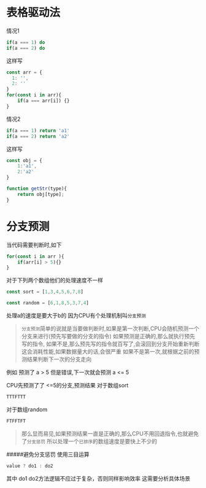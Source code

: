 # 表格驱动法
情况1
```javascript
if(a === 1) do
if(a === 2) do
```
这样写
```javascript
const arr = {
  1: '',
  2: ''
}
for(const i in arr){
    if(a === arr[i]) {}
}
```

情况2
```javascript
if(a === 1) return 'a1'
if(a === 2) return 'a2' 
```
这样写

```javascript
const obj = {
    1:'a1',
    2:'a2'
}

function getStr(type){
    return obj[type];
}
```



# 分支预测
当代码需要判断时,如下
```javascript
for(const i in arr ){
    if(arr[i] > 5){}
}
```
对于下列两个数组他们的处理速度不一样
```javascript
const sort = [1,3,4,5,6,7,8]

const random = [6,1,8,5,3,7,4]
```
处理a的速度是要大于b的
因为CPU有个处理机制叫`分支预测`

>`分支预测`简单的说就是当要做判断时,如果是第一次判断,CPU会随机预测一个分支来进行(预先写要做的分支的指令)
>如果预测是正确的,那么就执行预先写的指令,
>如果不是,那么预先写的指令就百写了,会滚回到分支开始重新判断
>这会消耗性能,如果数据量大的话,会很严重
>如果不是第一次,就根据之前的预测结果判断下一次的分支走向

例如 预测了 a > 5 但是错误,下一次就会预测 a <= 5

CPU先预测了了 <=5的分支,预测结果
对于数组sort
```javascript
TTTFTTT
```
对于数组random
```javascript
FTFFTFT
```

>那么显而易见,如果预测结果一直是正确的,那么CPU不用回退指令,也就避免了`分支惩罚`
>所以处理一个`已排序`的数组速度是要快上不少的

#####避免分支惩罚
使用三目运算
```javascript
value ? do1 : do2
```
其中 do1 do2方法逻辑不应过于复杂，否则同样影响效率
这需要分析具体场景